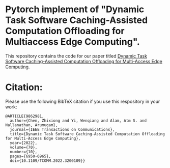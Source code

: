 # Pytorch implement of "Dynamic Task Software Caching-Assisted Computation Offloading for Multiaccess Edge Computing".

This repository contains the code for our paper titled [Dynamic Task Software Caching-Assisted Computation Offloading for Multi-Access Edge Computing](https://ieeexplore.ieee.org/abstract/document/9862981).


# Citation:

Please use the following BibTeX citation if you use this respository in your work:
```
@ARTICLE{9862981,
  author={Chen, Zhixiong and Yi, Wenqiang and Alam, Atm S. and Nallanathan, Arumugam},
  journal={IEEE Transactions on Communications}, 
  title={Dynamic Task Software Caching-Assisted Computation Offloading for Multi-Access Edge Computing}, 
  year={2022},
  volume={70},
  number={10},
  pages={6950-6965},
  doi={10.1109/TCOMM.2022.3200109}}
